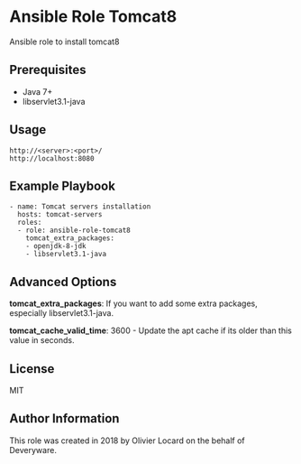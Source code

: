 # Ansible Role Tomcat8
Ansible role to install tomcat8

## Prerequisites

* Java 7+
* libservlet3.1-java

## Usage

    http://<server>:<port>/
    http://localhost:8080

## Example Playbook

    - name: Tomcat servers installation
      hosts: tomcat-servers
      roles:
      - role: ansible-role-tomcat8
        tomcat_extra_packages:
        - openjdk-8-jdk
        - libservlet3.1-java

## Advanced Options

**tomcat_extra_packages**: If you want to add some extra packages, especially libservlet3.1-java.

**tomcat_cache_valid_time**: 3600 - Update the apt cache if its older than this value in seconds.

## License

MIT

## Author Information

This role was created in 2018 by Olivier Locard on the behalf of Deveryware.

